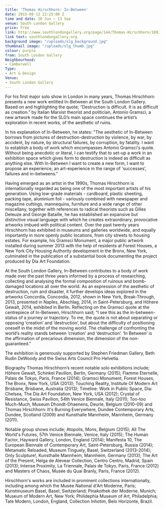 ```yaml
---
title: 'Thomas Hirschhorn: In-Between'
date: 2015-09-13 22:25:00 Z
time and date: 26 Jun – 13 Sep
venue: South London Gallery
price: Free
link: http://www.southlondongallery.org/page/144/Thomas-Hirschhorn/1092
link text: southlondongallery.org
background image: "/uploads/slg_background.jpg"
thumbnail image: "/uploads/slg_thumb.jpg"
colour: purple
from: South London Gallery
Neighbourhood:
- Camberwell
Type:
- Art & Design
Venue:
- South London Gallery
---
```


For his first major solo show in London in many years, Thomas Hirschhorn presents a new work entitled In-Between at the South London Gallery. Based on and highlighting the quote; “Destruction is difficult. It is as difficult as creation.” by Italian Marxist theorist and politician, Antonio Gramsci, a new artwork made for the SLG’s main space continues the artist’s exploration in recent works, of the aesthetic of ruins. 

In his explanation of In-Between, he states: "The aesthetic of In-Between borrows from pictures of destruction-destruction by violence, by war, by accident, by nature, by structural failures, by corruption, by fatality. I want to establish a body of work which encompasses Antonio Gramsci's quote. Without being anecdotic or literal, I can testify that to set-up a work in an exhibition space which gives form to destruction is indeed as difficult as anything else. With In-Between I want to create a new form, I want to propose an experience, an art-experience in the range of 'successes’, failures and in-betweens.”  

Having emerged as an artist in the 1990s, Thomas Hirschhorn is internationally regarded as being one of the most important artists of his generation. Using low-grade materials - cardboard, plastic sheeting, packing tape, aluminium foil - variously combined with newspaper and magazine cuttings, mannequins, furniture and a wide range of other miscellany, together with references to radical theorists such as Gilles Deleuze and George Bataille, he has established an expansive but distinctive visual language with which he creates extraordinary, provocative artworks imbued with political content. Over the past twenty years Hirschhorn has exhibited in museums and galleries worldwide, and equally importantly in more openly public locations, from city streets to housing estates. For example, his Gramsci Monument, a major public artwork installed during summer 2013 with the help of residents at Forest Houses, a New York City Housing Authority development in the Bronx, New York, culminated in the publication of a substantial book documenting the project produced by Dia Art Foundation.  

At the South London Gallery, In-Between contributes to a body of work made over the past three years informed by a process of researching, collecting and analysing the formal composition of ruinous and bomb-damaged locations all over the world. As an expression of the aesthetic of destruction, ruin and disaster, it further develops ideas explored in the artworks Concordia, Concordia, 2012, shown in New York, Break-Through, 2013, presented in Naples, Abschlag, 2014, in Saint-Petersburg, and Höhere Gewalt, 2014, exhibited in Berlin. Reflecting on the Gramsci quote at the centrepiece of In-Between, Hirschhorn said; “I see this as the in-between-status of a journey or trajectory. To me, the quote is not about separating or opposing ‘creation’ and ‘destruction’, but about the difficulty of positioning oneself in the midst of the moving world. The challenge of confronting the world’s reality stands between ‘creation’ and ‘destruction’. ‘In Between’ is the affirmation of precarious dimension, the dimension of the non-guaranteed.”

The exhibition is generously supported by Stephen Friedman Gallery, Beth Rudin DeWoody and the Swiss Arts Council Pro Helvetia.

Biography
Thomas Hirschhorn’s recent notable solo exhibitions include; Höhere Gewalt, Schinkel Pavillon, Berlin, Germany (2015); Flamme Eternelle, Palais de Tokyo, Paris, France (2014); Gramsci Monument, Forest Houses, The Bronx, New York, USA (2013); Touching Reality, Institute Of Modern Art Brisbane, Brisbane, Australia (2013); Timeline: Work in Public Space, Dia: Chelsea, The Dia Art Foundation, New York, USA (2012); Crystal of Resistance, Swiss Pavilion, 54th Venice Biennale, Italy (2011); Too-too Much-Much, Museum Dhondt-Dhaenens, Deurle, Belgium (2010-09) and Thomas Hirschhorn: It's Burning Everywhere, Dundee Contemporary Arts, Dundee, Scotland (2009) and Kunsthalle Mannheim, Mannheim, Germany (2011).

Notable group shows include; Atopolis, Mons, Belgium (2015); All The World's Futures, 57th Venice Biennale, Venice, Italy (2015); The Human Factor, Hayward Gallery, London, England (2014); Manifesta 10, The European Biennale of Contemporary Art, Saint-Petersburg, Russia (2014); Metamatic Reloaded, Museum Tinguely, Basel, Switzerland (2013-2014); Only Sculpture!, Kunsthalle Mannheim, Mannheim, Germany (2013); The Art of the Present, Helga de Alevear Collection, Centro Centro, Madrid, Spain (2013); Intense Proximity, La Triennale, Palais de Tokyo, Paris, France (2012) and Masters of Chaos, Musée du Quai Branly, Paris, France (2012).

Hirschhorn's works are included in prominent collections internationally, including among which the Musée National d'Art Moderne, Paris; Kunstmuseum Basel, Basel, Switzerland; Pinakothek der Moderne, Munich; Museum of Modern Art, New York; Philidephia Museum of Art, Philadelphia; Tate Modern, London, England, Collection Inhotim, Belo Horizonte, Brazil.
